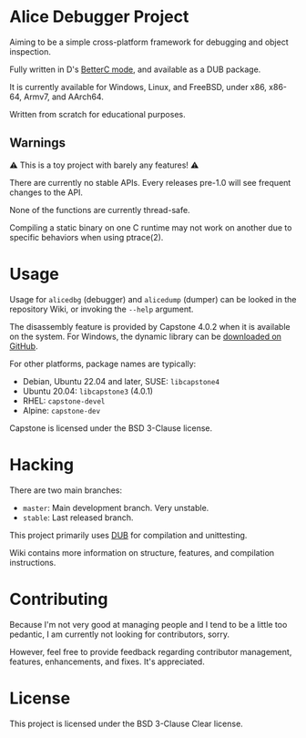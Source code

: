# Alice Debugger Project

Aiming to be a simple cross-platform framework for debugging and object inspection.

Fully written in D's [BetterC mode](https://dlang.org/spec/betterc.html),
and available as a DUB package.

It is currently available for Windows, Linux, and FreeBSD, under x86, x86-64, Armv7, and AArch64.

Written from scratch for educational purposes.

## Warnings

⚠️ This is a toy project with barely any features! ⚠️

There are currently no stable APIs. Every releases pre-1.0 will see frequent
changes to the API.

None of the functions are currently thread-safe.

Compiling a static binary on one C runtime may not work on another due to
specific behaviors when using ptrace(2).

# Usage

Usage for `alicedbg` (debugger) and `alicedump` (dumper) can be looked in the
repository Wiki, or invoking the `--help` argument.

The disassembly feature is provided by Capstone 4.0.2 when it is available on
the system. For Windows, the dynamic library can be
[downloaded on GitHub](https://github.com/capstone-engine/capstone/releases/tag/4.0.2).

For other platforms, package names are typically:
- Debian, Ubuntu 22.04 and later, SUSE: `libcapstone4`
- Ubuntu 20.04: `libcapstone3` (4.0.1)
- RHEL: `capstone-devel`
- Alpine: `capstone-dev`

Capstone is licensed under the BSD 3-Clause license.

# Hacking

There are two main branches:
- `master`: Main development branch. Very unstable.
- `stable`: Last released branch.

This project primarily uses [DUB](https://dub.pm/cli-reference/dub/)
for compilation and unittesting.

Wiki contains more information on structure, features, and compilation
instructions.

# Contributing

Because I'm not very good at managing people and I tend to be a little too
pedantic, I am currently not looking for contributors, sorry.

However, feel free to provide feedback regarding contributor management,
features, enhancements, and fixes. It's appreciated.

# License

This project is licensed under the BSD 3-Clause Clear license.